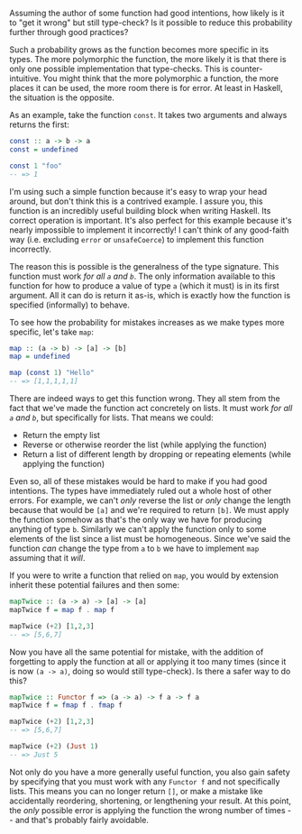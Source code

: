 Assuming the author of some function had good intentions, how likely is it to
"get it wrong" but still type-check? Is it possible to reduce this probability
further through good practices?

Such a probability grows as the function becomes more specific in its types. The
more polymorphic the function, the more likely it is that there is only one
possible implementation that type-checks. This is counter-intuitive. You might
think that the more polymorphic a function, the more places it can be used, the
more room there is for error. At least in Haskell, the situation is the
opposite.

As an example, take the function `const`. It takes two arguments and always
returns the first:

```haskell
const :: a -> b -> a
const = undefined

const 1 "foo"
-- => 1
```

I'm using such a simple function because it's easy to wrap your head around, but
don't think this is a contrived example. I assure you, this function is an
incredibly useful building block when writing Haskell. Its correct operation is
important. It's also perfect for this example because it's nearly impossible to
implement it incorrectly! I can't think of any good-faith way (i.e. excluding
`error` or `unsafeCoerce`) to implement this function incorrectly.

The reason this is possible is the generalness of the type signature. This
function must work *for all `a` and `b`*. The only information available to this
function for how to produce a value of type `a` (which it must) is in its first
argument. All it can do is return it as-is, which is exactly how the function is
specified (informally) to behave.

To see how the probability for mistakes increases as we make types more
specific, let's take `map`:

```haskell
map :: (a -> b) -> [a] -> [b]
map = undefined

map (const 1) "Hello"
-- => [1,1,1,1,1]
```

There are indeed ways to get this function wrong. They all stem from the fact
that we've made the function act concretely on lists. It must work *for all `a`
and `b`*, but specifically for lists. That means we could:

- Return the empty list
- Reverse or otherwise reorder the list (while applying the function)
- Return a list of different length by dropping or repeating elements (while
  applying the function)

Even so, all of these mistakes would be hard to make if you had good intentions.
The types have immediately ruled out a whole host of other errors. For example,
we can't *only* reverse the list or *only* change the length because that would
be `[a]` and we're required to return `[b]`. We must apply the function somehow
as that's the only way we have for producing anything of type `b`. Similarly we
can't apply the function only to some elements of the list since a list must be
homogeneous. Since we've said the function *can* change the type from `a` to `b`
we have to implement `map` assuming that it *will*.

If you were to write a function that relied on `map`, you would by extension
inherit these potential failures and then some:

```haskell
mapTwice :: (a -> a) -> [a] -> [a]
mapTwice f = map f . map f

mapTwice (+2) [1,2,3]
-- => [5,6,7]
```

Now you have all the same potential for mistake, with the addition of forgetting
to apply the function at all or applying it too many times (since it is now `(a
-> a)`, doing so would still type-check). Is there a safer way to do this?

```haskell
mapTwice :: Functor f => (a -> a) -> f a -> f a
mapTwice f = fmap f . fmap f

mapTwice (+2) [1,2,3]
-- => [5,6,7]

mapTwice (+2) (Just 1)
-- => Just 5
```

Not only do you have a more generally useful function, you also gain safety by
specifying that you must work with any `Functor f` and not specifically lists.
This means you can no longer return `[]`, or make a mistake like accidentally
reordering, shortening, or lengthening your result. At this point, the *only*
possible error is applying the function the wrong number of times -- and that's
probably fairly avoidable.
